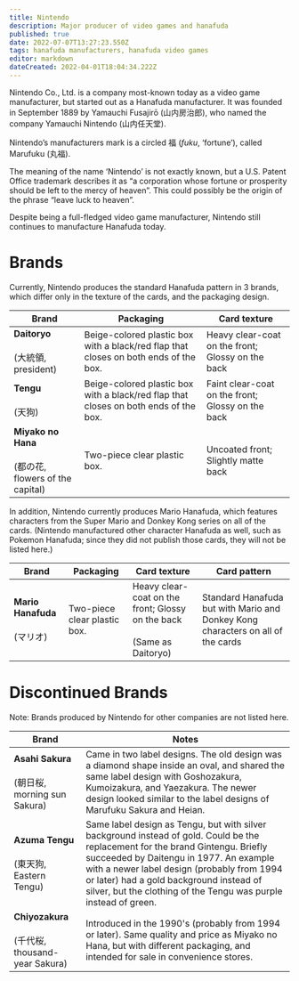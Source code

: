 ```yaml
---
title: Nintendo
description: Major producer of video games and hanafuda
published: true
date: 2022-07-07T13:27:23.550Z
tags: hanafuda manufacturers, hanafuda video games
editor: markdown
dateCreated: 2022-04-01T18:04:34.222Z
---
```


Nintendo Co., Ltd. is a company most-known today as a video game manufacturer, but started out as a Hanafuda manufacturer. It was founded in September 1889 by Yamauchi Fusajirō (山内房治郎), who named the company Yamauchi Nintendo (山内任天堂).

Nintendo’s manufacturers mark is a circled 福 (*fuku*, ‘fortune’), called Marufuku (丸福).

The meaning of the name ‘Nintendo’ is not exactly known, but a U.S. Patent Office trademark describes it as “a corporation whose fortune or prosperity should be left to the mercy of heaven”. This could possibly be the origin of the phrase “leave luck to heaven”.

Despite being a full-fledged video game manufacturer, Nintendo still continues to manufacture Hanafuda today.

# Brands

Currently, Nintendo produces the standard Hanafuda pattern in 3 brands, which differ only in the texture of the cards, and the packaging design.

| Brand | Packaging | Card texture |
| --- | --- | --- |
| **Daitoryo**<br><br>(大統領, president) | Beige-colored plastic box with a black/red flap that closes on both ends of the box. | Heavy clear-coat on the front; Glossy on the back |
| **Tengu**<br><br>(天狗) | Beige-colored plastic box with a black/red flap that closes on both ends of the box. | Faint clear-coat on the front; Glossy on the back |
| **Miyako no Hana**<br><br>(都の花, flowers of the capital) | Two-piece clear plastic box. | Uncoated front; Slightly matte back |

In addition, Nintendo currently produces Mario Hanafuda, which features characters from the Super Mario and Donkey Kong series on all of the cards. (Nintendo manufactured other character Hanafuda as well, such as Pokemon Hanafuda; since they did not publish those cards, they will not be listed here.)

| Brand | Packaging | Card texture | Card pattern |
| --- | --- | --- | --- |
| **Mario Hanafuda**<br><br>(マリオ) | Two-piece clear plastic box. | Heavy clear-coat on the front; Glossy on the back<br><br>(Same as Daitoryo) | Standard Hanafuda but with Mario and Donkey Kong characters on all of the cards |

# Discontinued Brands

Note: Brands produced by Nintendo for other companies are not listed here.

| Brand | Notes |
| --- | --- |
| **Asahi Sakura**<br><br>(朝日桜, morning sun Sakura) | Came in two label designs. The old design was a diamond shape inside an oval, and shared the same label design with Goshozakura, Kumoizakura, and Yaezakura. The newer design looked similar to the label designs of Marufuku Sakura and Heian. |
| **Azuma Tengu**<br><br>(東天狗, Eastern Tengu) | Same label design as Tengu, but with silver background instead of gold. Could be the replacement for the brand Gintengu. Briefly succeeded by Daitengu in 1977. An example with a newer label design (probably from 1994 or later) had a gold background instead of silver, but the clothing of the Tengu was purple instead of green. |
| **Chiyozakura**<br><br>(千代桜, thousand-year Sakura) | Introduced in the 1990's (probably from 1994 or later). Same quality and price as Miyako no Hana, but with different packaging, and intended for sale in convenience stores. |